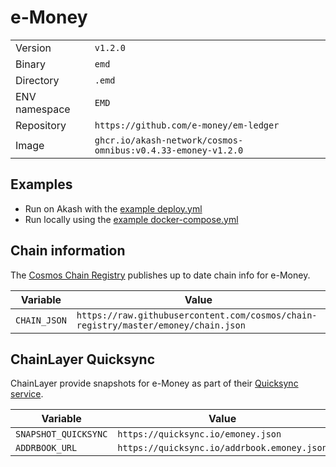 # e-Money

| | |
|---|---|
|Version|`v1.2.0`|
|Binary|`emd`|
|Directory|`.emd`|
|ENV namespace|`EMD`|
|Repository|`https://github.com/e-money/em-ledger`|
|Image|`ghcr.io/akash-network/cosmos-omnibus:v0.4.33-emoney-v1.2.0`|

## Examples

- Run on Akash with the [example deploy.yml](./deploy.yml)
- Run locally using the [example docker-compose.yml](./docker-compose.yml)

## Chain information

The [Cosmos Chain Registry](https://github.com/cosmos/chain-registry) publishes up to date chain info for e-Money.

|Variable|Value|
|---|---|
|`CHAIN_JSON`|`https://raw.githubusercontent.com/cosmos/chain-registry/master/emoney/chain.json`|

## ChainLayer Quicksync

ChainLayer provide snapshots for e-Money as part of their [Quicksync service](https://quicksync.io/networks/emoney.html).

|Variable|Value|
|---|---|
|`SNAPSHOT_QUICKSYNC`|`https://quicksync.io/emoney.json`|
|`ADDRBOOK_URL`|`https://quicksync.io/addrbook.emoney.json`|
